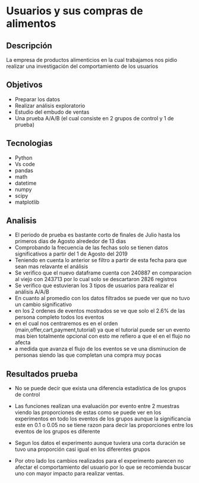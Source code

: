 # Usuarios y sus compras de alimentos

## Descripción
La empresa de productos alimenticios en la cual trabajamos nos pidio realizar una investigación del comportamiento de los usuarios

## Objetivos
- Preparar los datos
- Realizar análisis exploratorio
- Estudio del embudo de ventas
- Una prueba A/A/B (el cual consiste en 2 grupos de control y 1 de prueba)

## Tecnologias
- Python
- Vs code
- pandas
- math
- datetime
- numpy
- scipy
- matplotlib

## Analisis
- El periodo de prueba es bastante corto de finales de Julio hasta los primeros dias de Agosto alrededor de 13 dias
- Comprobando la frecuencia de las fechas solo se tienen datos significativos a partir del 1 de Agosto del 2019
- Teniendo en cuenta lo anterior se filtro a partir de esta fecha para que sean mas relavante el análisis
- Se verifico que el nuevo dataframe cuenta con 240887 en comparacion al viejo con 243713 por lo cual solo se descartaron 2826 registros
- Se verifico que estuvieran los 3 tipos de usuarios para realizar el análisis A/A/B
- En cuanto al promedio con los datos filtrados se puede ver que no tuvo un cambio significativo
- en los 2 ordenes de eventos mostrados se ve que solo el 2.6% de las persona completo todos los eventos
- en el cual nos centraremos es en el orden (main,offer,cart,payment,tutorial) ya que el tutorial puede ser un evento mas bien totalmente opcional con esto me refiero a que el en el flujo no afecta
- a medida que avanza el flujo de los eventos se ve una disminucion de personas siendo las que completan una compra muy pocas

## Resultados prueba
- No se puede decir que exista una diferencia estadística de los grupos de control

- Las funciones realizan una evaluación por evento entre 2 muestras viendo las proporciones de estas como se puede ver en los experimentos en todo los eventos de los grupos aunque la significancia este en 0.1 o 0.05 no se tiene razon para decir las proporciones entre los eventos de los grupos es diferente

- Segun los datos el experimento aunque tuviera una corta duración se tuvo una proporción casi igual en los diferentes grupos

- Por otro lado los cambios realizados para el experimento parecen no afectar el comportamiento del usuario por lo que se recomienda buscar uno con mayor impacto para realizar ventas.
